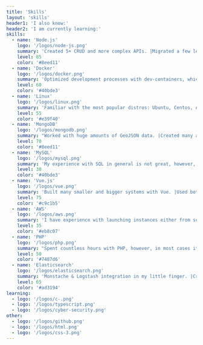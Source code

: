 ```yaml
---
title: 'Skills'
layout: 'skills'
header1: 'I also know:'
header2: 'I am currently learning:'
skills:
  - name: 'Node.js'
    logo: '/logos/node-js.png'
    summary: 'Created 5+ CRUD and more complex APIs. |Migrated a few legacy systems from PHP to Node. |My favourite backend language so far. |Feel really comfortable working with it. '
    level: 85
    color: '#8eed11'
  - name: 'Docker'
    logo: '/logos/docker.png'
    summary: 'Optimized development processes with dev-containers, which allowed our team to work in the exactly same environment. |Created countless dockerfiles for the deployment purposes (alpine, centos, ubuntu, node, nginx proxy).'
    level: 60
    color: '#40bde3'
  - name: 'Linux'
    logo: '/logos/linux.png'
    summary: 'Familiar with the most popular distros: Ubuntu, Centos, Alpine. |Created and configured extra security layer for Ubuntu/Centos with fail2ban and integrated it with Confluence. |Not a linux fanboy but really have to say - Windows <<< Linux.'
    level: 55
    color: '#e39f40'
  - name: 'MongoDB'
    logo: '/logos/mongodb.png'
    summary: "Worked with huge amounts of GeoJSON data. |Created many aggregation pipelines to optimize system's performance. |Definitely prefer it more than SQL. |Feel confident in PHP,Node->MongoDB stacks."
    level: 70
    color: '#8eed11'
  - name: 'MySQL'
    logo: '/logos/mysql.png'
    summary: 'My experience with SQL in general is not great, however, had a chance to use it in few systems. |I can write basic queries and use returned data in either PHP or Node backend. |Although I prefer MongoDB, I am aware of the SQL advantages. '
    level: 30
    color: '#40bde3'
  - name: 'Vue.js'
    logo: '/logos/vue.png'
    summary: 'Built many smaller and bigger systems with Vue. |Used both composition and options API. |Integrated MSAL and Azure with one of the Vue projects. |Worked with complex map based UIs (Leaflet.js)'
    level: 75
    color: '#c9c1b5'
  - name: 'AWS'
    logo: '/logos/aws.png'
    summary: 'I have experience with launching instances either from scratch or AMI. |Configured security groups and private links. |Set up peering links between different VPCs. |Do not feel 100% comfortable with AWS in general but I am getting there!'
    level: 35
    color: '#eb8c07'
  - name: 'PHP'
    logo: '/logos/php.png'
    summary: "Spent countless hours with PHP, however, in most cases it wasn't either Laravel or even a Slim framework, just pure old school PHP. |Enjoyed migrating legacy PHP systems to Node.js. |Would like to learn it from the more modern perspective."
    level: 50
    color: '#7487d6'
  - name: 'Elasticsearch'
    logo: '/logos/elasticsearch.png'
    summary: 'Monstache & Logstash integration in my little finger. |Created many Kibana dashboards for the business, most of them with Geo data displayed on the map. |Migrated old 5.0.x ELK stacks to the newer releases.'
    level: 65
    color: '#ad3194'
learning:
  - logo: '/logos/c-.png'
  - logo: '/logos/typescript.png'
  - logo: '/logos/cyber-security.png'
other:
  - logo: '/logos/github.png'
  - logo: '/logos/html.png'
  - logo: '/logos/css-3.png'
---
```

